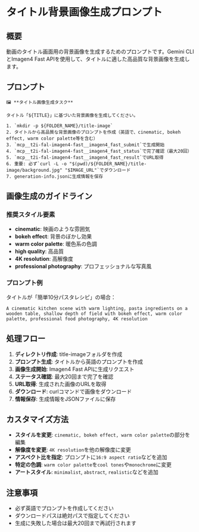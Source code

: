 # タイトル背景画像生成プロンプト

## 概要
動画のタイトル画面用の背景画像を生成するためのプロンプトです。Gemini CLIとImagen4 Fast APIを使用して、タイトルに適した高品質な背景画像を生成します。

## プロンプト
```
🖼️ **タイトル画像生成タスク**

タイトル「${TITLE}」に基づいた背景画像を生成してください。

1. `mkdir -p ${FOLDER_NAME}/title-image`
2. タイトルから高品質な背景画像のプロンプトを作成（英語で、cinematic, bokeh effect, warm color palette等を含む）
3. `mcp__t2i-fal-imagen4-fast__imagen4_fast_submit`で生成開始
4. `mcp__t2i-fal-imagen4-fast__imagen4_fast_status`で完了確認（最大20回）
5. `mcp__t2i-fal-imagen4-fast__imagen4_fast_result`でURL取得
6. 重要: 必ず`curl -L -o "$(pwd)/${FOLDER_NAME}/title-image/background.jpg" "$IMAGE_URL"`でダウンロード
7. generation-info.jsonに生成情報を保存
```

## 画像生成のガイドライン

### 推奨スタイル要素
- **cinematic**: 映画のような雰囲気
- **bokeh effect**: 背景のぼかし効果
- **warm color palette**: 暖色系の色調
- **high quality**: 高品質
- **4K resolution**: 高解像度
- **professional photography**: プロフェッショナルな写真風

### プロンプト例
タイトルが「簡単10分パスタレシピ」の場合：
```
A cinematic kitchen scene with warm lighting, pasta ingredients on a wooden table, shallow depth of field with bokeh effect, warm color palette, professional food photography, 4K resolution
```

## 処理フロー
1. **ディレクトリ作成**: title-imageフォルダを作成
2. **プロンプト生成**: タイトルから英語のプロンプトを作成
3. **画像生成開始**: Imagen4 Fast APIに生成リクエスト
4. **ステータス確認**: 最大20回まで完了を確認
5. **URL取得**: 生成された画像のURLを取得
6. **ダウンロード**: curlコマンドで画像をダウンロード
7. **情報保存**: 生成情報をJSONファイルに保存

## カスタマイズ方法
- **スタイルを変更**: `cinematic, bokeh effect, warm color palette`の部分を編集
- **解像度を変更**: `4K resolution`を他の解像度に変更
- **アスペクト比を指定**: プロンプトに`16:9 aspect ratio`などを追加
- **特定の色調**: `warm color palette`を`cool tones`や`monochrome`に変更
- **アートスタイル**: `minimalist`, `abstract`, `realistic`などを追加

## 注意事項
- 必ず英語でプロンプトを作成してください
- ダウンロードパスは絶対パスで指定してください
- 生成に失敗した場合は最大20回まで再試行されます